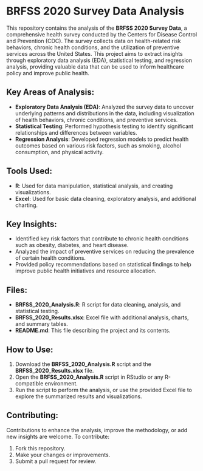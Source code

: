# BRFSS 2020 Survey Data Analysis

This repository contains the analysis of the **BRFSS 2020 Survey Data**, a comprehensive health survey conducted by the Centers for Disease Control and Prevention (CDC). The survey collects data on health-related risk behaviors, chronic health conditions, and the utilization of preventive services across the United States. This project aims to extract insights through exploratory data analysis (EDA), statistical testing, and regression analysis, providing valuable data that can be used to inform healthcare policy and improve public health.

## Key Areas of Analysis:
- **Exploratory Data Analysis (EDA)**: Analyzed the survey data to uncover underlying patterns and distributions in the data, including visualization of health behaviors, chronic conditions, and preventive services.
- **Statistical Testing**: Performed hypothesis testing to identify significant relationships and differences between variables.
- **Regression Analysis**: Developed regression models to predict health outcomes based on various risk factors, such as smoking, alcohol consumption, and physical activity.

## Tools Used:
- **R**: Used for data manipulation, statistical analysis, and creating visualizations.
- **Excel**: Used for basic data cleaning, exploratory analysis, and additional charting.

## Key Insights:
- Identified key risk factors that contribute to chronic health conditions such as obesity, diabetes, and heart disease.
- Analyzed the impact of preventive services on reducing the prevalence of certain health conditions.
- Provided policy recommendations based on statistical findings to help improve public health initiatives and resource allocation.

## Files:
- **BRFSS_2020_Analysis.R**: R script for data cleaning, analysis, and statistical testing.
- **BRFSS_2020_Results.xlsx**: Excel file with additional analysis, charts, and summary tables.
- **README.md**: This file describing the project and its contents.

## How to Use:
1. Download the **BRFSS_2020_Analysis.R** script and the **BRFSS_2020_Results.xlsx** file.
2. Open the **BRFSS_2020_Analysis.R** script in RStudio or any R-compatible environment.
3. Run the script to perform the analysis, or use the provided Excel file to explore the summarized results and visualizations.

## Contributing:
Contributions to enhance the analysis, improve the methodology, or add new insights are welcome. To contribute:
1. Fork this repository.
2. Make your changes or improvements.
3. Submit a pull request for review.
